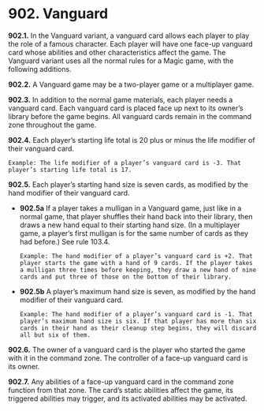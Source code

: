 # **902.** Vanguard

**902.1.** In the Vanguard variant, a vanguard card allows each player to play the role of a famous character. Each player will have one face-up vanguard card whose abilities and other characteristics affect the game. The Vanguard variant uses all the normal rules for a Magic game, with the following additions.

**902.2.** A Vanguard game may be a two-player game or a multiplayer game.

**902.3.** In addition to the normal game materials, each player needs a vanguard card. Each vanguard card is placed face up next to its owner’s library before the game begins. All vanguard cards remain in the command zone throughout the game.

**902.4.** Each player’s starting life total is 20 plus or minus the life modifier of their vanguard card.

    Example: The life modifier of a player’s vanguard card is -3. That player’s starting life total is 17.

**902.5.** Each player’s starting hand size is seven cards, as modified by the hand modifier of their vanguard card.
+ **902.5a** If a player takes a mulligan in a Vanguard game, just like in a normal game, that player shuffles their hand back into their library, then draws a new hand equal to their starting hand size. (In a multiplayer game, a player’s first mulligan is for the same number of cards as they had before.) See rule 103.4.

      Example: The hand modifier of a player’s vanguard card is +2. That player starts the game with a hand of 9 cards. If the player takes a mulligan three times before keeping, they draw a new hand of nine cards and put three of those on the bottom of their library.
+ **902.5b** A player’s maximum hand size is seven, as modified by the hand modifier of their vanguard card.

      Example: The hand modifier of a player’s vanguard card is -1. That player’s maximum hand size is six. If that player has more than six cards in their hand as their cleanup step begins, they will discard all but six of them.

**902.6.** The owner of a vanguard card is the player who started the game with it in the command zone. The controller of a face-up vanguard card is its owner.

**902.7.** Any abilities of a face-up vanguard card in the command zone function from that zone. The card’s static abilities affect the game, its triggered abilities may trigger, and its activated abilities may be activated.
